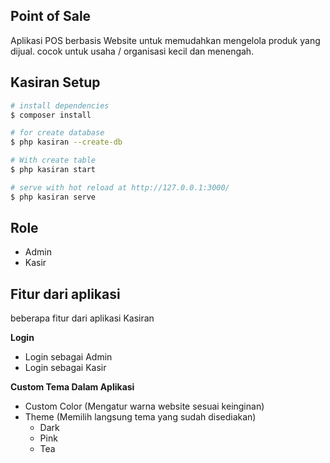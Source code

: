 ## Point of Sale
Aplikasi POS berbasis Website untuk memudahkan mengelola produk yang dijual.
cocok untuk usaha / organisasi kecil dan menengah.

<!-- - referensi   : http://app.dndsoft.my.id/dndpos/products
- tokped      : https://www.tokopedia.com/dndsoft/source-code-point-of-sale-program-kasir-berbasis-codeiginiter?extParam=ivf%3Dfalse&refined=true -->

## Kasiran Setup

```bash
# install dependencies
$ composer install

# for create database
$ php kasiran --create-db

# With create table
$ php kasiran start

# serve with hot reload at http://127.0.0.1:3000/
$ php kasiran serve
```


## Role 
- Admin 
- Kasir

## Fitur dari aplikasi
beberapa fitur dari aplikasi Kasiran

**Login**
 - Login sebagai Admin
 - Login sebagai Kasir

**Custom Tema Dalam Aplikasi**
 - Custom Color (Mengatur warna website sesuai keinginan)
 - Theme (Memilih langsung tema yang sudah disediakan)
   - Dark 
   - Pink
   - Tea